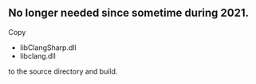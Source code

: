 ## No longer needed since sometime during 2021.


Copy
* libClangSharp.dll
* libclang.dll

to the source directory and build.
